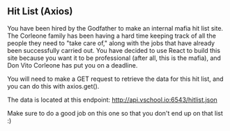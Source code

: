 Hit List (Axios)
----------------
You have been hired by the Godfather to make an internal mafia hit list site. The Corleone family has been having a hard time keeping track of all the people they need to "take care of," along with the jobs that have already been successfully carried out. You have decided to use React to build this site because you want it to be professional (after all, this is the mafia), and Don Vito Corleone has put you on a deadline.

You will need to make a GET request to retrieve the data for this hit list, and you can do this with axios.get().

The data is located at this endpoint: http://api.vschool.io:6543/hitlist.json

Make sure to do a good job on this one so that you don't end up on that list :)